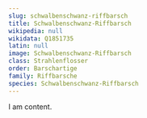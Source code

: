 ```yaml
---
slug: schwalbenschwanz-riffbarsch
title: Schwalbenschwanz-Riffbarsch
wikipedia: null
wikidata: Q1851735
latin: null
image: Schwalbenschwanz-Riffbarsch
class: Strahlenflosser
order: Barschartige
family: Riffbarsche
species: Schwalbenschwanz-Riffbarsch
---
```


I am content.
